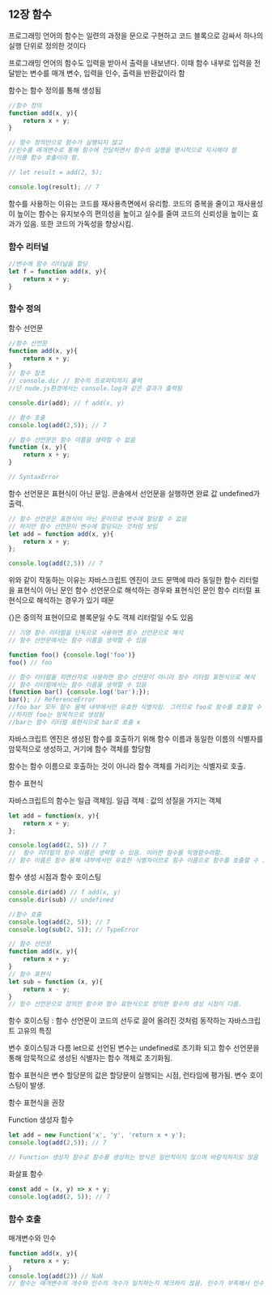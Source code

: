 ## 12장 함수

프로그래밍 언어의 함수는 일련의 과정을 문으로 구현하고 코드 블록으로 감싸서 하나의 실행 단위로 정의한 것이다

프로그래밍 언어의 함수도 입력을 받아서 출력을 내보낸다. 이때 함수 내부로 입력을 전달받는 변수를 매개 변수, 입력을 인수, 출력을 반환값이라 함

함수는 함수 정의를 통해 생성됨

```js
//함수 정의
function add(x, y){
    return x + y;
}

// 함수 정의만으로 함수가 실행되지 않고 
//인수를 매개변수로 통해 함수에 전달하면서 함수의 실행을 명시적으로 지시해야 함
//이를 함수 호출이라 함.

// let result = add(2, 5);

console.log(result); // 7
```

함수를 사용하는 이유는 코드를 재사용측면에서 유리함. 코드의 중복을 줄이고 재사용성이 높이는 함수는 유지보수의 편의성을 높이고 실수를 줄여 코드의 신뢰성을 높이는 효과가 있음. 또한 코드의 가독성을 향상시킴.



### 함수 리터널

```js 
//변수에 함수 리터널을 할당
let f = function add(x, y){
    return x + y; 
}
```



### 함수 정의 

함수 선언문

```js
//함수 선언문
function add(x, y){
    return x + y;
}
// 함수 참조
// console.dir // 함수의 프로퍼티까지 출력
//단 node.js환경에서는 console.log과 같은 결과가 출력됨

console.dir(add); // f add(x, y)

// 함수 호출
console.log(add(2,5)); // 7
```



```js
// 함수 선언문은 함수 이름을 생략할 수 없음
function (x, y){
    return x + y;
}

// SyntaxError
```

함수 선언문은 표현식이 아닌 문임. 콘솔에서 선언문을 실행하면 완료 값 undefined가 출력.



```js
// 함수 선언문은 표현식이 아닌 문이므로 변수에 할당할 수 없음
// 하지만 함수 선언문이 변수에 할당되는 것처럼 보임
let add = function add(x, y){
    return x + y;
};

console.log(add(2,5)) // 7
```

위와 같이 작동하는 이유는 자바스크립트 엔진이 코드 문맥에 따라 동일한 함수 리터럴을 표현식이 아닌 문인 함수 선언문으로 해석하는 경우롸 표현식인 문인 함수 리터럴 표현식으로 해석하는 경우가 있기 때문

{}은 중의적 표현이므로 블록문일 수도 객체 리터럴일 수도 있음

```js
// 기명 함수 리터럴을 단독으로 사용하면 함수 선언문으로 해석
// 함수 선언문에서는 함수 이름을 생략할 수 있음

function foo() {console.log('foo')}
foo() // foo

// 함수 리터럴을 피연산자로 사용하면 함수 선언문이 아니라 함수 리터럴 표현식으로 해석
// 함수 리터럴에서는 함수 이름을 생략할 수 있음
(function bar() {console.log('bar');});
bar(); // ReferenceError
//foo bar 모두 함수 몸체 내부에서만 유효한 식별자임. 그러므로 foo로 함수를 호출할 수 없어야 함
//하지만 foo는 암묵적으로 생성됨
//bar는 함수 리터럴 표현식으로 bar로 호출 x
```

자바스크립트 엔진은 생성된 함수를 호출하기 위해 함수 이름과 동일한 이름의 식별자를 암묵적으로 생성하고, 거기에 함수 객체를 할당함

함수는 함수 이름으로 호출하는 것이 아니라 함수 객체를 가리키는 식별자로 호출.



함수 표현식

자바스크립트의 함수는 일급 객체임. 일급 객체 : 값의 성질을 가지는 객체

```js
let add = function(x, y){
    return x + y;
};

console.log(add(2, 5)) // 7
//  함수 리터럴의 함수 이름은 생략할 수 있음. 이러한 함수를 익명함수라함.
// 함수 이름은 함수 몸체 내부에서만 유효한 식별자이므로 힘수 이름으로 함수를 호출할 수 없음
```



함수 생성 시점과 함수 호이스팅

```js
console.dir(add) // f add(x, y)
console.dir(sub) // undefined

//함수 호출
console.log(add(2, 5)); // 7
console.log(sub(2, 5)); // TypeError

// 함수 선언문
function add(x, y){
    return x + y;
}
// 함수 표현식
let sub = function (x, y){
    return x - y;
}
// 함수 선언문으로 정의한 함수와 함수 표현식으로 정의한 함수의 생성 시점이 다름.

```

함수 호이스팅 : 함수 선언문이 코드의 선두로 끌어 올려진 것처럼 동작하는 자바스크립트 고유의 특징

변수 호이스팅과 다름 let으로 선언된 변수는 undefined로 초기화 되고 함수 선언문을 통해 암묵적으로 생성된 식별자는 함수 객체로 초기화됨.

 함수 표현식은 변수 할당문의 값은 할당문이 실행되는 시점, 런타임에 평가됨. 변수 호이스팅이 발생.

함수 표현식을 권장



Function 생성자 함수

```js
let add = new Function('x', 'y', 'return x + y');
console.log(add(2,5)); // 7

// Function 생성자 함수로 함수를 생성하는 방식은 일반적이지 않으며 바람직하지도 않음

```



화살표 함수

```js
const add = (x, y) => x + y;
console.log(add(2, 5)); // 7
```



### 함수 호출

매개변수와 인수 

```js
function add(x, y){
    return x + y;
}
console.log(add(2)) // NaN
// 함수는 매개변수의 개수와 인수의 개수가 일치하는지 체크하지 않음. 인수가 부족해서 인수가 할당되지 않은 매개변수의 값은 undefined임
```

